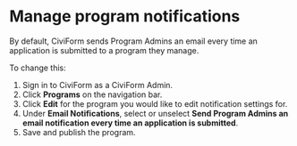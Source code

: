 # Manage program notifications

By default, CiviForm sends Program Admins an email every time an application is submitted to a program they manage.

To change this:
1. Sign in to CiviForm as a CiviForm Admin.
1. Click **Programs** on the navigation bar.
1. Click **Edit** for the program you would like to edit notification settings for.
1. Under **Email Notifications**, select or unselect **Send Program Admins an email notification every time an application is submitted**.
1. Save and publish the program.
